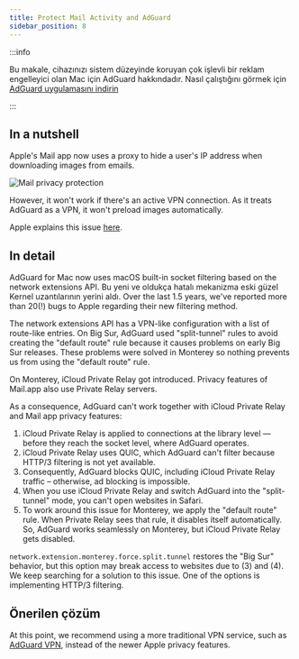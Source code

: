 ```yaml
---
title: Protect Mail Activity and AdGuard
sidebar_position: 8
---
```


:::info

Bu makale, cihazınızı sistem düzeyinde koruyan çok işlevli bir reklam engelleyici olan Mac için AdGuard hakkındadır. Nasıl çalıştığını görmek için [AdGuard uygulamasını indirin](https://agrd.io/download-kb-adblock)

:::

## In a nutshell

Apple's Mail app now uses a proxy to hide a user's IP address when downloading images from emails.

![Mail privacy protection](https://cdn.adtidy.org/content/kb/ad_blocker/mac/mac_protectMailActivity.jpg)

However, it won't work if there's an active VPN connection. As it treats AdGuard as a VPN, it won't preload images automatically.

Apple explains this issue [here](https://support.apple.com/HT212797).

## In detail

AdGuard for Mac now uses macOS built-in socket filtering based on the network extensions API. Bu yeni ve oldukça hatalı mekanizma eski güzel Kernel uzantılarının yerini aldı. Over the last 1.5 years, we've reported more than 20(!) bugs to Apple regarding their new filtering method.

The network extensions API has a VPN-like configuration with a list of route-like entries. On Big Sur, AdGuard used "split-tunnel" rules to avoid creating the "default route" rule because it causes problems on early Big Sur releases. These problems were solved in Monterey so nothing prevents us from using the "default route" rule.

On Monterey, iCloud Private Relay got introduced. Privacy features of Mail.app also use Private Relay servers.

As a consequence, AdGuard can't work together with iCloud Private Relay and Mail app privacy features:

1. iCloud Private Relay is applied to connections at the library level — before they reach the socket level, where AdGuard operates.
2. iCloud Private Relay uses QUIC, which AdGuard can't filter because HTTP/3 filtering is not yet available.
3. Consequently, AdGuard blocks QUIC, including iCloud Private Relay traffic – otherwise, ad blocking is impossible.
4. When you use iCloud Private Relay and switch AdGuard into the "split-tunnel" mode, you can't open websites in Safari.
5. To work around this issue for Monterey, we apply the "default route" rule. When Private Relay sees that rule, it disables itself automatically. So, AdGuard works seamlessly on Monterey, but iCloud Private Relay gets disabled.

`network.extension.monterey.force.split.tunnel` restores the "Big Sur" behavior, but this option may break access to websites due to (3) and (4). We keep searching for a solution to this issue. One of the options is implementing HTTP/3 filtering.

## Önerilen çözüm

At this point, we recommend using a more traditional VPN service, such as [AdGuard VPN](https://adguard-vpn.com/), instead of the newer Apple privacy features.
